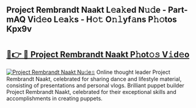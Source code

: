 ## Project Rembrandt Naakt L𝚎a𝚔ed N𝚞𝚍e - Part-mAQ Vi𝚍𝚎o L𝚎a𝚔s - H𝚘𝚝 O𝚗𝚕yf𝚊ns P𝚑𝚘tos Kpx9v

# <h2><a href="http://kfeyos.oniu.top/?m=Project+Rembrandt+Naakt">🔗👉 🔴 Project Rembrandt Naakt P𝚑ot𝚘𝚜 V𝚒d𝚎o</a></h2>

[![Project Rembrandt Naakt Nu𝚍e𝚜](https://i.imgur.com/0qMVB7G.gif)](http://kfeyos.oniu.top/?m=Project+Rembrandt+Naakt)
Online thought leader Project Rembrandt Naakt, celebrated for sharing dance and lifestyle material, consisting of presentations and personal vlogs. Brilliant puppet builder Project Rembrandt Naakt, celebrated for their exceptional skills and accomplishments in creating puppets.  
